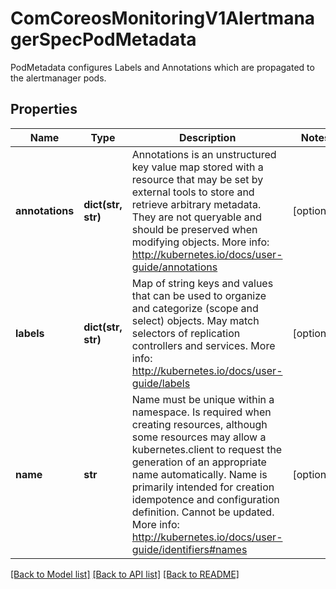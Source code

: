 # ComCoreosMonitoringV1AlertmanagerSpecPodMetadata

PodMetadata configures Labels and Annotations which are propagated to the alertmanager pods.
## Properties
Name | Type | Description | Notes
------------ | ------------- | ------------- | -------------
**annotations** | **dict(str, str)** | Annotations is an unstructured key value map stored with a resource that may be set by external tools to store and retrieve arbitrary metadata. They are not queryable and should be preserved when modifying objects. More info: http://kubernetes.io/docs/user-guide/annotations | [optional] 
**labels** | **dict(str, str)** | Map of string keys and values that can be used to organize and categorize (scope and select) objects. May match selectors of replication controllers and services. More info: http://kubernetes.io/docs/user-guide/labels | [optional] 
**name** | **str** | Name must be unique within a namespace. Is required when creating resources, although some resources may allow a kubernetes.client to request the generation of an appropriate name automatically. Name is primarily intended for creation idempotence and configuration definition. Cannot be updated. More info: http://kubernetes.io/docs/user-guide/identifiers#names | [optional] 

[[Back to Model list]](../README.md#documentation-for-models) [[Back to API list]](../README.md#documentation-for-api-endpoints) [[Back to README]](../README.md)


